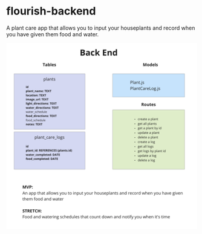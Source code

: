# flourish-backend

A plant care app that allows you to input your houseplants and record when you have given them food and water.

<img src='./planning.png' alt='planning' />
